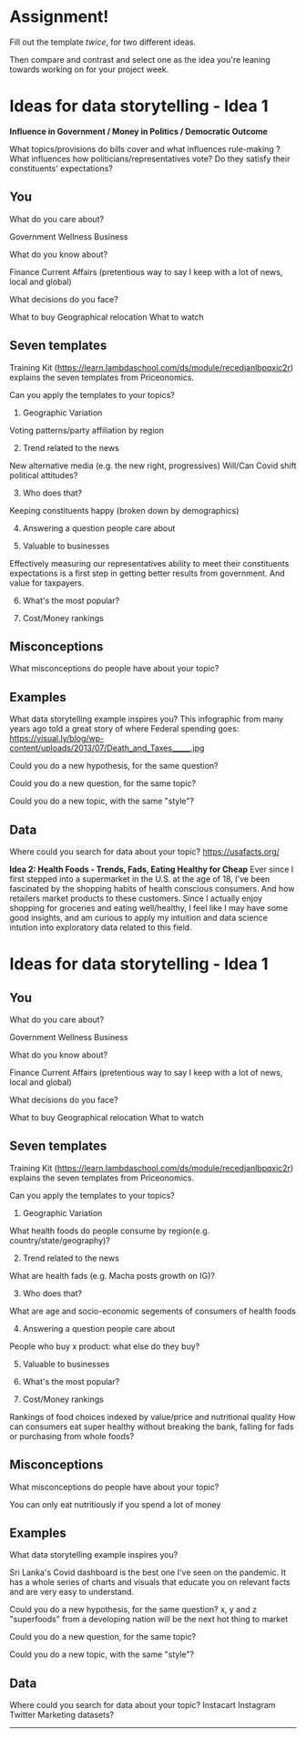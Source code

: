 # Assignment!

Fill out the template *twice*, for two different ideas.

Then compare and contrast and select one as the idea you're leaning towards
working on for your project week.


# Ideas for data storytelling - Idea 1

**Influence in Government / Money in Politics / Democratic Outcome**
<p>What topics/provisions do bills cover and what influences rule-making ? What influences how politicians/representatives vote? Do they satisfy their constituents' expectations?</p>

## You

What do you care about?

Government
Wellness
Business


What do you know about?

Finance
Current Affairs (pretentious way to say I keep with a lot of news, local and global)


What decisions do you face?

What to buy
Geographical relocation
What to watch


## Seven templates

Training Kit (https://learn.lambdaschool.com/ds/module/recedjanlbpqxic2r) explains the seven templates from Priceonomics.

Can you apply the templates to your topics? 

1. Geographic Variation

Voting patterns/party affiliation by region


2. Trend related to the news

New alternative media (e.g. the new right, progressives)
Will/Can Covid shift political attitudes?


3. Who does that?

Keeping constituents happy (broken down by demographics)

4. Answering a question people care about


5. Valuable to businesses

Effectively measuring our representatives ability to meet their constituents expectations is a first step in getting better results from government. And value for taxpayers.

6. What's the most popular?


7. Cost/Money rankings


## Misconceptions

What misconceptions do people have about your topic?


## Examples

What data storytelling example inspires you?
This infographic from many years ago told a great story of where Federal spending goes: https://visual.ly/blog/wp-content/uploads/2013/07/Death_and_Taxes_____.jpg

Could you do a new hypothesis, for the same question?


Could you do a new question, for the same topic?


Could you do a new topic, with the same "style"?


## Data

Where could you search for data about your topic?
https://usafacts.org/


**Idea 2: Health Foods - Trends, Fads, Eating Healthy for Cheap** 
Ever since I first stepped into a supermarket in the U.S. at the age of 18, I've been fascinated by the shopping habits of health conscious consumers. And how retailers market products to these customers. Since I actually enjoy shopping for groceries and eating well/healthy, I feel like I may have some good insights, and am curious to apply my intuition and data science intution into exploratory data related to this field.

# Ideas for data storytelling - Idea 1

## You

What do you care about?

Government
Wellness
Business


What do you know about?

Finance
Current Affairs (pretentious way to say I keep with a lot of news, local and global)


What decisions do you face?

What to buy
Geographical relocation
What to watch


## Seven templates

Training Kit (https://learn.lambdaschool.com/ds/module/recedjanlbpqxic2r) explains the seven templates from Priceonomics.

Can you apply the templates to your topics? 

1. Geographic Variation

What health foods do people consume by region(e.g. country/state/geography)?


2. Trend related to the news

What are health fads (e.g. Macha posts growth on IG)? 

3. Who does that?

What are age and socio-economic  segements of consumers of health foods  


4. Answering a question people care about

People who buy x product: what else do they buy?

5. Valuable to businesses


6. What's the most popular?


7. Cost/Money rankings

Rankings of food choices indexed by value/price and nutritional quality
How can consumers eat super healthy without breaking the bank, falling for fads or purchasing from whole foods?



## Misconceptions

What misconceptions do people have about your topic?

You can only eat nutritiously if you spend a lot of money 

## Examples

What data storytelling example inspires you?

Sri Lanka's Covid dashboard is the best one I've seen on the pandemic. It has a whole series of charts and visuals that educate you on relevant facts and are very easy to understand.

Could you do a new hypothesis, for the same question?
x, y and z "superfoods" from a developing nation will be the next hot thing to market 

Could you do a new question, for the same topic?



Could you do a new topic, with the same "style"?


## Data

Where could you search for data about your topic?
Instacart
Instagram
Twitter
Marketing datasets?

---

